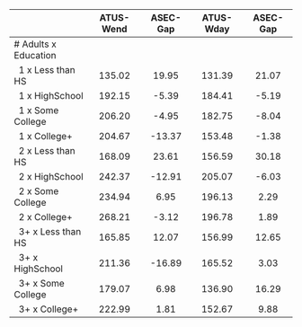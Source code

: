 
|                      |    ATUS-Wend |     ASEC-Gap |    ATUS-Wday |     ASEC-Gap |
| -------------------- | :----------: | :----------: | :----------: | :----------: |
| # Adults x Education |              |              |              |              |
| &nbsp;&nbsp;1 x Less than HS |       135.02 |        19.95 |       131.39 |        21.07 |
| &nbsp;&nbsp;1 x HighSchool |       192.15 |        -5.39 |       184.41 |        -5.19 |
| &nbsp;&nbsp;1 x Some College |       206.20 |        -4.95 |       182.75 |        -8.04 |
| &nbsp;&nbsp;1 x College+ |       204.67 |       -13.37 |       153.48 |        -1.38 |
| &nbsp;&nbsp;2 x Less than HS |       168.09 |        23.61 |       156.59 |        30.18 |
| &nbsp;&nbsp;2 x HighSchool |       242.37 |       -12.91 |       205.07 |        -6.03 |
| &nbsp;&nbsp;2 x Some College |       234.94 |         6.95 |       196.13 |         2.29 |
| &nbsp;&nbsp;2 x College+ |       268.21 |        -3.12 |       196.78 |         1.89 |
| &nbsp;&nbsp;3+ x Less than HS |       165.85 |        12.07 |       156.99 |        12.65 |
| &nbsp;&nbsp;3+ x HighSchool |       211.36 |       -16.89 |       165.52 |         3.03 |
| &nbsp;&nbsp;3+ x Some College |       179.07 |         6.98 |       136.90 |        16.29 |
| &nbsp;&nbsp;3+ x College+ |       222.99 |         1.81 |       152.67 |         9.88 |

